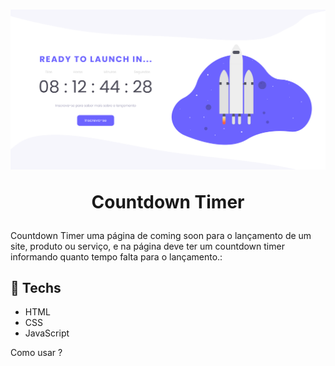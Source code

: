 

<h1 align="center">
<img src="https://github.com/fagnercosta/countdownTimer/blob/main/img/projeto.png?raw=true"/>
  

Countdown Timer 
</h1>


<p> Countdown Timer  uma página de coming soon para o lançamento de um site, produto ou serviço, e na página deve ter um countdown timer informando quanto tempo falta para o lançamento.:

<h2>🚀 Techs </h2>


- HTML
- CSS
- JavaScript
   
  
<p>  </h2>Como usar ?</h2>
